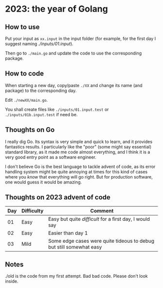 # 2023: the year of Golang

## How to use

Put your input as `xx.input` in the input folder (for example, for the first day I suggest naming _./inputs/01.input_).

Then go to `./main.go` and update the code to use the corresponding package.

## How to code

When starting a new day, copy/paste `./XX` and change its name (and package) to the corresponding day.

Edit `./newXX/main.go`.

You shall create files like `./inputs/01.input.test` or `./inputs/01b.input.test` if need be.

## Thoughts on Go

I really dig Go. Its syntax is very simple and quick to learn, and it provides fantastics results. I particularly like the "poor" (some might say essential) standard library, as it made me code almost everything, and I think it is a very good entry point as a software engineer.

I don't believe Go is the best language to tackle advent of code, as its error handling system might be quite annoying at times for this kind of cases where you _know_ that everything will go right. But for production software, one would guess it would be amazing.

## Thoughts on 2023 advent of code

| Day | Difficulty | Comment |
|----|----|----|
| 01 | Easy | Easy but quite _difficult_ for a first day, I would say |
| 02 | Easy | Easier than day 1 |
| 03 | Mild | Some edge cases were quite tideous to debug but still somewhat easy |

## Notes

./old is the code from my first attempt. Bad bad code. Please don't look inside.